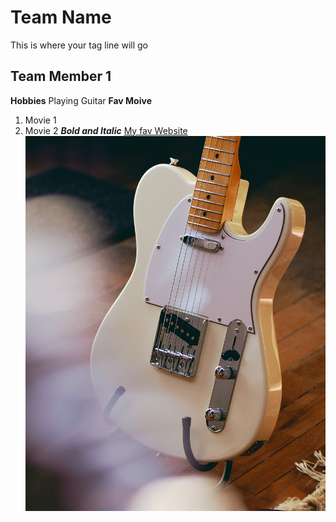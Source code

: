 # Team Name
This is where your tag line will go
## Team Member 1
**Hobbies** Playing Guitar
**Fav Moive**
1. Movie 1
2. Movie 2
***Bold and Italic***
[My fav Website](http://google.com)
![fender telecaster guitar](image/tele.jpg)